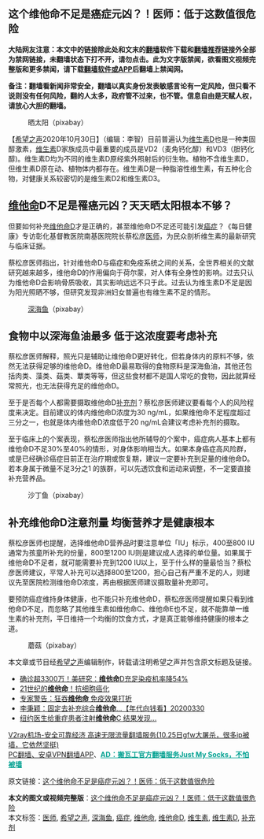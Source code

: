  <h2>这个维他命不足是癌症元凶？！医师：低于这数值很危险</h2> <p class="notice"><b>大陆网友注意：本文中的链接除此处和文末的<a href="https://github.com/bannedbook/fanqiang" >翻墙</a>软件下载和<a href="https://github.com/killgcd/justmysocks/blob/master/README.md">翻墙推荐</a>链接外全部为禁网链接，未翻墙状态下打不开，请勿点击。此为文字版禁闻，欲看图文视频完整版和更多禁闻，请下载<a href="https://github.com/bannedbook/fanqiang">翻墙软件或APP</a>后翻墙上禁闻网。</p><p>备注：翻墙看新闻非常安全，翻墙以真实身份发表敏感言论有一定风险，但只看不说则没有任何风险，翻的人太多，政府管不过来，也不管。信息自由是天赋人权，请放心大胆的翻墙。</b></p>  <div class="entry"> <figure><figcaption>晒太阳（pixabay）</figcaption></figure> <p>【<span class='wp_keywordlink_affiliate'><a href="https://www.soundofhope.org" title="希望之声" target="_blank">希望之声</a></span>2020年10月30日】（编辑：李智）目前普遍认为<a href="https://www.bannedbook.org/bnews/tag/%E7%BB%B4%E7%94%9F%E7%B4%A0D/" class="st_tag internal_tag" rel="tag" title="标签 维生素D 下的日志">维生素D</a>也是一种类固醇激素，<a href="https://www.bannedbook.org/bnews/tag/%E7%BB%B4%E7%94%9F%E7%B4%A0/" class="st_tag internal_tag" rel="tag" title="标签 维生素 下的日志">维生素</a>D家族成员中最重要的成员是VD2（麦角钙化醇）和VD3（胆钙化醇)。维生素D均为不同的维生素D原经紫外照射后的衍生物。植物不含维生素D，但维生素D原在动、植物体内都存在。维生素D是一种脂溶性维生素，有五种化合物，对健康关系较密切的是维生素D2和维生素D3。</p> <h2><a href="https://www.bannedbook.org/bnews/tag/%e7%bb%b4%e4%bb%96%e5%91%bd/" class="st_tag internal_tag" rel="tag" title="标签 维他命 下的日志">维他命</a>D不足是罹癌元凶？天天晒太阳根本不够？</h2> <p>但要如何补充<a href="https://www.bannedbook.org/bnews/tag/%E7%BB%B4%E4%BB%96%E5%91%BDD/" class="st_tag internal_tag" rel="tag" title="标签 维他命D 下的日志">维他命D</a>才是正确的，甚至维他命D不足还可能引发<a href="https://www.bannedbook.org/bnews/tag/%e7%99%8c%e7%97%87/" class="st_tag internal_tag" rel="tag" title="标签 癌症 下的日志">癌症</a>？《每日健康》专访彰化基督教医院南基医院院长蔡松彦<a href="https://www.bannedbook.org/bnews/tag/%E5%8C%BB%E5%B8%88/" class="st_tag internal_tag" rel="tag" title="标签 医师 下的日志">医师</a>，为民众剖析维生素的最新研究与临床证据。</p>  <p>蔡松彦医师指出，针对维他命D与癌症和免疫系统之间的关系，全世界相关的文献研究越来越多，维他命D的作用偏向于荷尔蒙，对人体有全身性的影响。过去只认为维他命D会影响骨质吸收，其实影响远远不只于此。过去认为维生素D不足是因为阳光照晒不够，但研究发现非洲妇女普遍也有维生素不足的情形。</p> <figure><figcaption> <a href="https://www.bannedbook.org/bnews/tag/%E6%B7%B1%E6%B5%B7%E9%B1%BC/" class="st_tag internal_tag" rel="tag" title="标签 深海鱼 下的日志">深海鱼</a>（pixabay）</figcaption></figure> <h2>食物中以深海鱼油最多 低于这浓度要考虑补充</h2> <p>蔡松彦医师解释，照光只是辅助让维他命D更好转化，但若身体内的原料不够，依然无法获得足够的维他命D。维他命D最易取得的食物原料是深海鱼油，其他还包括肉类、藻类、菇类、蕈类等等，但这些食材都不是国人常吃的食物，因此就算经常照光，也无法获得充足的维他命D。</p>  <p>至于是否每个人都需要摄取维他命D<a href="https://www.bannedbook.org/bnews/tag/%E8%A1%A5%E5%85%85%E5%89%82/" class="st_tag internal_tag" rel="tag" title="标签 补充剂 下的日志">补充剂</a>？蔡松彦医师建议要看每个人的风险程度来决定。目前建议的体内维他命D浓度为30 ng/mL，如果维他命不足程度超过三分之一，也就是体内维他命D浓度低于20 ng/mL会建议考虑补充剂的摄取。</p> <p>至于临床上的个案表现，蔡松彦医师指出他所辅导的个案中，癌症病人基本上都有维他命D不足30%至40%的情形，对身体影响相当大。如果本身癌症高风险群，或是已经确诊癌症目前正在治疗期或恢复期，建议一定要补充到足量的维他命D。若本身属于微量不足3分之1 的族群，可以先透饮食和运动来调整，不一定要直接补充营养品。</p>  <figure><figcaption> 沙丁鱼（pixabay）</figcaption></figure> <h2>补充维他命D注意剂量 均衡营养才是健康根本</h2> <p>蔡松彦医师也提醒，选择维他命D营养品时要注意单位「IU」标示，400至800 IU通常为孩童所补充的份量，800至1200 IU则是建议成人选择的单位量。如果属于维他命D不足者，就可能需要补充到1200 IU以上，至于什么样的量最恰当？蔡松彦医师建议，平常人补充可以选择800至1200，担心自己有严重不足的人，则建议先至医院检测维他命D浓度，再由根据医师建议摄取量补充即可。</p> <p>要预防癌症维持身体健康，也不能只补充维他命D，蔡松彦医师提醒如果只看到维他命D不足，而忽略了其他维生素如维他命C、维他命E也不足，就不能靠单一维生素的补充剂，平日维持一个均衡的饮食方式，才是真正能够维持健康的根本之道。</p>  <figure><figcaption> 蘑菇（pixabay）</figcaption></figure> <p>本文章或节目经<a href="https://www.bannedbook.org/bnews/tag/%e5%b8%8c%e6%9c%9b%e4%b9%8b%e5%a3%b0/" class="st_tag internal_tag" rel="tag" title="标签 希望之声 下的日志">希望之声</a>编辑制作，转载请注明希望之声并包含原文标题及链接。</p> <ul class='op-related-articles' title='相关阅读'> <li><a href='https://www.bannedbook.org/bnews/comments/20200930/1405719.html' target='_blank'>确诊超3300万！美研究：<b>维他命</b>D充足染疫机率降54%</a></li> <li><a href='https://www.bannedbook.org/bnews/comments/20200419/1315428.html' target='_blank'>21世纪的<b>维他命</b>！抗细胞癌化</a></li> <li><a href='https://www.bannedbook.org/bnews/health/20200413/1311600.html' target='_blank'>专家警告：狂吞<b>维他命</b> 免疫效果打折</a></li> <li><a href='https://www.bannedbook.org/bnews/taiwannews/20200330/1303443.html' target='_blank'>李秉颖：固定去补充综合<b>维他命</b>...【年代向钱看】20200330</a></li> <li><a href='https://www.bannedbook.org/bnews/cnnews/20200327/1301494.html' target='_blank'>纽约医生给重症患者注射<b>维他命</b>C 结果发现…</a></li> </ul> <p class="texttj"> <a href="https://www.bannedbook.org/forum23/topic22702.html" target="_blank">V2ray机场-安全可靠经济 高速无限流量翻墙服务(10.25日gfw大屠杀，很多ip被墙，它依然坚挺)</a><br/> <a href="https://github.com/bannedbook/fanqiang/wiki/%E7%A6%81%E9%97%BB%E7%BD%91%E5%AE%89%E5%8D%93%E7%BF%BB%E5%A2%99%E6%96%B0%E9%97%BBAPP" target="_blank">PC翻墙、安卓VPN翻墙APP</a>、<span onclick="window.open('https://github.com/killgcd/justmysocks/blob/master/README.md')" style="font-weight:bold;color:#00A191;cursor:pointer;text-decoration:underline;outline:none">AD：搬瓦工官方翻墙服务Just My Socks，不怕被墙</span></p><p>原文链接：<a class="src_link"  href="https://www.soundofhope.org/post/279810" target="_blank">这个维他命不足是癌症元凶？！医师：低于这数值很危险</a></p><a name='sharetosocial'></a>       <div><b>本文的图文或视频完整版</b>：<a href='https://www.bannedbook.org/bnews/comments/20201031/1423054.html'>这个维他命不足是癌症元凶？！医师：低于这数值很危险</a></div>  </div><!--END ENTRY--> <div class="postfooter"> <div>本文标签：<a href="https://www.bannedbook.org/bnews/tag/%E5%8C%BB%E5%B8%88/" rel="tag">医师</a>, <a href="https://www.bannedbook.org/bnews/tag/%e5%b8%8c%e6%9c%9b%e4%b9%8b%e5%a3%b0/" rel="tag">希望之声</a>, <a href="https://www.bannedbook.org/bnews/tag/%E6%B7%B1%E6%B5%B7%E9%B1%BC/" rel="tag">深海鱼</a>, <a href="https://www.bannedbook.org/bnews/tag/%e7%99%8c%e7%97%87/" rel="tag">癌症</a>, <a href="https://www.bannedbook.org/bnews/tag/%e7%bb%b4%e4%bb%96%e5%91%bd/" rel="tag">维他命</a>, <a href="https://www.bannedbook.org/bnews/tag/%E7%BB%B4%E4%BB%96%E5%91%BDD/" rel="tag">维他命D</a>, <a href="https://www.bannedbook.org/bnews/tag/%E7%BB%B4%E7%94%9F%E7%B4%A0/" rel="tag">维生素</a>, <a href="https://www.bannedbook.org/bnews/tag/%E7%BB%B4%E7%94%9F%E7%B4%A0D/" rel="tag">维生素D</a>, <a href="https://www.bannedbook.org/bnews/tag/%E8%A1%A5%E5%85%85%E5%89%82/" rel="tag">补充剂</a></div>  </div><!--END POSTFOOTER--> 
